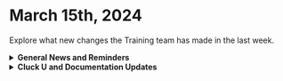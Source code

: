 # March 15th, 2024

Explore what new changes the Training team has made in the last week.

<details>

<summary><strong>General News and Reminders</strong></summary>

* **Game Tip for the Week:**  If you're not already an RPG fan, just become one. If you do, this will be the best gaming year of all time for you and we're only in March. Also, if you have a full-time job and know how long a top 10 video takes to make, don't decide to make a video ranking all the Final Fantasy games... Just don't do it.&#x20;
* **SHOUT OUT** to Hayden, Jordan, Eugene, Chris, Brett, Dan, and Tahla for successfully taking our [foundations-certification.md](../../cluck-university/rewst-foundations-10x/foundations-certification.md "mention")Exam, and collecting your prestigious **Certified Rewster** badge in Discord.&#x20;
* We have unified the docs format for our 100 series, making it more searchable, and beefed up our resources section for each page.
* Join us in our [Cluck-U Discord channel](https://discord.com/channels/936789089703845988/1121465945295167588) if you have any questions, comments, or concerns!

</details>

<details>

<summary><strong>Cluck U and Documentation Updates</strong></summary>

**What's New at Cluck University?**

* We'd love to get your feedback on our Training and Documentation! [Please fill out this form to let us know how we can improve](https://app.sli.do/event/m8C3AjPUnuDgpkVDmPsQL3)!
* We'd also love to get your [feedback on the Open Mic here](https://app.sli.do/event/9DL7k68NvYk8u1ZWUnWrjY)!
* As a reminder, you can make training and documentation requests at [https://rewst.canny.io/](https://rewst.canny.io/)
* Clea has joined the battle to educate! She will be delivering the Rewst 101 Training next Monday, March, 18th!

<img src="../../.gitbook/assets/Clea.png" alt="" data-size="original">

* All Cluck U Course pages have been updated for clarity
* Links to additional resources have been added to each of the pages

**New & Updated Pages:**

* [march-8th-2024-live-from-right-of-boom-its-the-roc-open-mic.md](../roc-open-mics/march-8th-2024-live-from-right-of-boom-its-the-roc-open-mic.md "mention")page added
* [graph-error-when-using-sendmail-as-impersonated-user.md](../../documentation/integrations/cloud/common-issues-with-microsoft-csp/graph-error-when-using-sendmail-as-impersonated-user.md "mention")page added
* [rewst-user-setup-and-gdap-relationship-guidance.md](../../documentation/integrations/cloud/microsoft-csp/rewst-user-setup-and-gdap-relationship-guidance.md "mention") steps updated for accuracy
* [data-input-and-output.md](../../documentation/workflows/data-input-and-output.md "mention")page updated for clarity and searchability&#x20;
* [twilio-integration-setup.md](../../documentation/integrations/voip-and-sms/twilio/twilio-integration-setup.md "mention")page updated to include full steps
* [jinja-essentials.md](../../documentation/jinja/jinja-essentials.md "mention")page added with expanded examples from 103
* [microsoft-graph-vs-exchange-online.md](../../documentation/integrations/general/microsoft-graph-vs-exchange-online.md "mention")page added with more detail from 104 and 105

</details>

